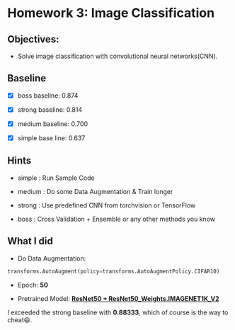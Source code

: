 # Homework 3: Image Classification

## Objectives:

- Solve image classification with convolutional neural networks(CNN).



## Baseline

- [x] boss baseline: 0.874
- [x] strong baseline: 0.814
- [x] medium baseline: 0.700
- [x] simple base line: 0.637



## Hints

- simple : Run Sample Code

- medium : Do some Data Augmentation & Train longer

- strong : Use predefined CNN from torchvision or TensorFlow 

- boss : Cross Validation + Ensemble or any other methods you know 



## What I did
- Do Data Augmentation:
```python
transforms.AutoAugment(policy=transforms.AutoAugmentPolicy.CIFAR10)
```
- Epoch:
**50**

- Pretrained Model:
[**ResNet50 + ResNet50_Weights.IMAGENET1K_V2**](https://pytorch.org/vision/stable/models.html)

I exceeded the strong baseline with **0.88333**, which of course is the way to cheat😄.









